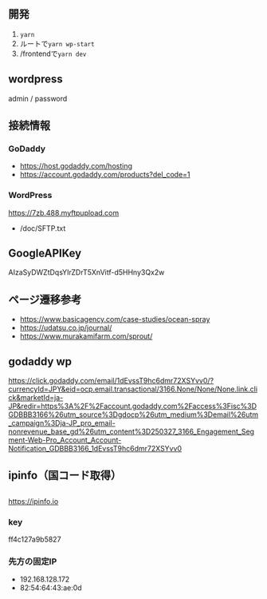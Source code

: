 ## 開発
1. `yarn`
1. ルートで`yarn wp-start`
1. /frontendで`yarn dev`

## wordpress
admin / password

## 接続情報

### GoDaddy
- https://host.godaddy.com/hosting
- https://account.godaddy.com/products?del_code=1

### WordPress
https://7zb.488.myftpupload.com
- /doc/SFTP.txt

## GoogleAPIKey
AIzaSyDWZtDqsYIrZDrT5XnVitf-d5HHny3Qx2w

## ページ遷移参考
- https://www.basicagency.com/case-studies/ocean-spray
- https://udatsu.co.jp/journal/
- https://www.murakamifarm.com/sprout/

## godaddy wp
https://click.godaddy.com/email/1dEvssT9hc6dmr72XSYvv0/?currencyId=JPY&eid=ocp.email.transactional/3166.None/None/None.link.click&marketId=ja-JP&redir=https%3A%2F%2Faccount.godaddy.com%2Faccess%3Fisc%3DGDBBB3166%26utm_source%3Dgdocp%26utm_medium%3Demail%26utm_campaign%3Dja-JP_pro_email-nonrevenue_base_gd%26utm_content%3D250327_3166_Engagement_Segment-Web-Pro_Account_Account-Notification_GDBBB3166_1dEvssT9hc6dmr72XSYvv0


## ipinfo（国コード取得）
##
https://ipinfo.io

### key
ff4c127a9b5827

### 先方の固定IP
- 192.168.128.172
- 82:54:64:43:ae:0d